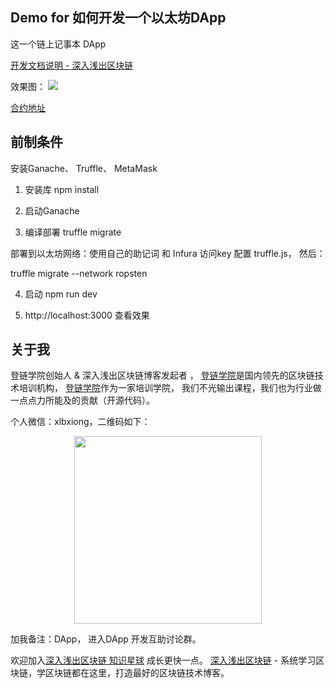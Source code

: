 
## Demo for 如何开发一个以太坊DApp 

这一个链上记事本 DApp

[开发文档说明 - 深入浅出区块链](https://learnblockchain.cn/2019/03/30/dapp_noteOnChain/)

效果图：
![](https://learnblockchain.cn/images/15539548973073.jpg)

[合约地址](https://ropsten.etherscan.io/address/0x40d2446676e07e8fb2bfea80f0d0b8b5dc3be373)

## 前制条件

安装Ganache、 Truffle、 MetaMask

1. 安装库
npm install 

2. 启动Ganache 

3. 编译部署 
truffle migrate

部署到以太坊网络：使用自己的助记词 和 Infura 访问key 配置 truffle.js， 然后：

truffle migrate --network ropsten

4. 启动
npm run dev 

5. http://localhost:3000 查看效果
   

## 关于我

登链学院创始人 & 深入浅出区块链博客发起者 ， [登链学院](https://upchain.ke.qq.com)是国内领先的区块链技术培训机构， [登链学院](https://upchain.ke.qq.com)作为一家培训学院， 我们不光输出课程，我们也为行业做一点点力所能及的贡献（开源代码）。

个人微信：xlbxiong，二维码如下：
<p align="center">
  <img src="https://github.com/xilibi2003/Upchain-wallet/blob/master/img/tiny_qrcode.jpeg" width="300">
</p>

加我备注：DApp， 进入DApp 开发互助讨论群。

欢迎加入[深入浅出区块链 知识星球](https://learnblockchain.cn/images/zsxq.png) 成长更快一点。
[深入浅出区块链](https://learnblockchain.cn/) - 系统学习区块链，学区块链都在这里，打造最好的区块链技术博客。